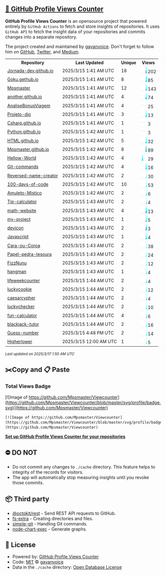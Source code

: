 ## [🚀 GitHub Profile Views Counter](https://github.com/gayanvoice/github-profile-views-counter)
**GitHub Profile Views Counter** is an opensource project that powered entirely by  `GitHub Actions` to fetch and store insights of repositories.
It uses `GitHub API` to fetch the insight data of your repositories and commits changes into a separate repository.

The project created and maintained by [gayanvoice](https://github.com/gayanvoice). Don't forget to follow him on [GitHub](https://github.com/gayanvoice), [Twitter](https://twitter.com/gayanvoice), and [Medium](https://gayanvoice.medium.com/).

<table>
	<tr>
		<th>
			Repository
		</th>
		<th>
			Last Updated
		</th>
		<th>
			Unique
		</th>
		<th>
			Views
		</th>
	</tr>
	<tr>
		<td>
			<a href="https://github.com/Mpsmaster/Viewcounter/tree/master/readme/488105366/year.md">
				Jornada-dev.github.io
			</a>
		</td>
		<td>
			2025/3/15 1:41 AM UTC
		</td>
		<td>
			18
		</td>
		<td>
			<img alt="Response time graph" src="https://github.com/Mpsmaster/Viewcounter/raw/master/graph/488105366/small/year.png" height="20"> 202
		</td>
	</tr>
	<tr>
		<td>
			<a href="https://github.com/Mpsmaster/Viewcounter/tree/master/readme/491348277/year.md">
				Goku.gethub.io
			</a>
		</td>
		<td>
			2025/3/15 1:41 AM UTC
		</td>
		<td>
			8
		</td>
		<td>
			<img alt="Response time graph" src="https://github.com/Mpsmaster/Viewcounter/raw/master/graph/491348277/small/year.png" height="20"> 85
		</td>
	</tr>
	<tr>
		<td>
			<a href="https://github.com/Mpsmaster/Viewcounter/tree/master/readme/488047529/year.md">
				Mpsmaster
			</a>
		</td>
		<td>
			2025/3/15 1:41 AM UTC
		</td>
		<td>
			12
		</td>
		<td>
			<img alt="Response time graph" src="https://github.com/Mpsmaster/Viewcounter/raw/master/graph/488047529/small/year.png" height="20"> 143
		</td>
	</tr>
	<tr>
		<td>
			<a href="https://github.com/Mpsmaster/Viewcounter/tree/master/readme/491328736/year.md">
				another.github.io
			</a>
		</td>
		<td>
			2025/3/15 1:41 AM UTC
		</td>
		<td>
			4
		</td>
		<td>
			<img alt="Response time graph" src="https://github.com/Mpsmaster/Viewcounter/raw/master/graph/491328736/small/year.png" height="20"> 74
		</td>
	</tr>
	<tr>
		<td>
			<a href="https://github.com/Mpsmaster/Viewcounter/tree/master/readme/490287175/year.md">
				AnaliseBonusViagem
			</a>
		</td>
		<td>
			2025/3/15 1:41 AM UTC
		</td>
		<td>
			4
		</td>
		<td>
			<img alt="Response time graph" src="https://github.com/Mpsmaster/Viewcounter/raw/master/graph/490287175/small/year.png" height="20"> 25
		</td>
	</tr>
	<tr>
		<td>
			<a href="https://github.com/Mpsmaster/Viewcounter/tree/master/readme/488782926/year.md">
				Projeto-dio
			</a>
		</td>
		<td>
			2025/3/15 1:41 AM UTC
		</td>
		<td>
			3
		</td>
		<td>
			<img alt="Response time graph" src="https://github.com/Mpsmaster/Viewcounter/raw/master/graph/488782926/small/year.png" height="20"> 13
		</td>
	</tr>
	<tr>
		<td>
			<a href="https://github.com/Mpsmaster/Viewcounter/tree/master/readme/488368017/year.md">
				Csharp.github.io
			</a>
		</td>
		<td>
			2025/3/15 1:41 AM UTC
		</td>
		<td>
			1
		</td>
		<td>
			<img alt="Response time graph" src="https://github.com/Mpsmaster/Viewcounter/raw/master/graph/488368017/small/year.png" height="20"> 3
		</td>
	</tr>
	<tr>
		<td>
			<a href="https://github.com/Mpsmaster/Viewcounter/tree/master/readme/488363582/year.md">
				Python.github.io
			</a>
		</td>
		<td>
			2025/3/15 1:42 AM UTC
		</td>
		<td>
			1
		</td>
		<td>
			<img alt="Response time graph" src="https://github.com/Mpsmaster/Viewcounter/raw/master/graph/488363582/small/year.png" height="20"> 3
		</td>
	</tr>
	<tr>
		<td>
			<a href="https://github.com/Mpsmaster/Viewcounter/tree/master/readme/488346472/year.md">
				HTML.github.io
			</a>
		</td>
		<td>
			2025/3/15 1:42 AM UTC
		</td>
		<td>
			5
		</td>
		<td>
			<img alt="Response time graph" src="https://github.com/Mpsmaster/Viewcounter/raw/master/graph/488346472/small/year.png" height="20"> 32
		</td>
	</tr>
	<tr>
		<td>
			<a href="https://github.com/Mpsmaster/Viewcounter/tree/master/readme/488062606/year.md">
				Mpsmaster.github.io
			</a>
		</td>
		<td>
			2025/3/15 1:42 AM UTC
		</td>
		<td>
			8
		</td>
		<td>
			<img alt="Response time graph" src="https://github.com/Mpsmaster/Viewcounter/raw/master/graph/488062606/small/year.png" height="20"> 89
		</td>
	</tr>
	<tr>
		<td>
			<a href="https://github.com/Mpsmaster/Viewcounter/tree/master/readme/488043347/year.md">
				Hellow-World
			</a>
		</td>
		<td>
			2025/3/15 1:42 AM UTC
		</td>
		<td>
			4
		</td>
		<td>
			<img alt="Response time graph" src="https://github.com/Mpsmaster/Viewcounter/raw/master/graph/488043347/small/year.png" height="20"> 29
		</td>
	</tr>
	<tr>
		<td>
			<a href="https://github.com/Mpsmaster/Viewcounter/tree/master/readme/509618486/year.md">
				Git-commands
			</a>
		</td>
		<td>
			2025/3/15 1:42 AM UTC
		</td>
		<td>
			4
		</td>
		<td>
			<img alt="Response time graph" src="https://github.com/Mpsmaster/Viewcounter/raw/master/graph/509618486/small/year.png" height="20"> 16
		</td>
	</tr>
	<tr>
		<td>
			<a href="https://github.com/Mpsmaster/Viewcounter/tree/master/readme/941327057/year.md">
				Reversed-name-creator
			</a>
		</td>
		<td>
			2025/3/15 1:42 AM UTC
		</td>
		<td>
			2
		</td>
		<td>
			<img alt="Response time graph" src="https://github.com/Mpsmaster/Viewcounter/raw/master/graph/941327057/small/year.png" height="20"> 30
		</td>
	</tr>
	<tr>
		<td>
			<a href="https://github.com/Mpsmaster/Viewcounter/tree/master/readme/941268769/year.md">
				100-days-of-code
			</a>
		</td>
		<td>
			2025/3/15 1:42 AM UTC
		</td>
		<td>
			10
		</td>
		<td>
			<img alt="Response time graph" src="https://github.com/Mpsmaster/Viewcounter/raw/master/graph/941268769/small/year.png" height="20"> 53
		</td>
	</tr>
	<tr>
		<td>
			<a href="https://github.com/Mpsmaster/Viewcounter/tree/master/readme/942780067/year.md">
				Amuleto-Mistico
			</a>
		</td>
		<td>
			2025/3/15 1:42 AM UTC
		</td>
		<td>
			2
		</td>
		<td>
			<img alt="Response time graph" src="https://github.com/Mpsmaster/Viewcounter/raw/master/graph/942780067/small/year.png" height="20"> 6
		</td>
	</tr>
	<tr>
		<td>
			<a href="https://github.com/Mpsmaster/Viewcounter/tree/master/readme/942297907/year.md">
				Tip-calculator
			</a>
		</td>
		<td>
			2025/3/15 1:43 AM UTC
		</td>
		<td>
			2
		</td>
		<td>
			<img alt="Response time graph" src="https://github.com/Mpsmaster/Viewcounter/raw/master/graph/942297907/small/year.png" height="20"> 4
		</td>
	</tr>
	<tr>
		<td>
			<a href="https://github.com/Mpsmaster/Viewcounter/tree/master/readme/940841011/year.md">
				math-website
			</a>
		</td>
		<td>
			2025/3/15 1:43 AM UTC
		</td>
		<td>
			4
		</td>
		<td>
			<img alt="Response time graph" src="https://github.com/Mpsmaster/Viewcounter/raw/master/graph/940841011/small/year.png" height="20"> 13
		</td>
	</tr>
	<tr>
		<td>
			<a href="https://github.com/Mpsmaster/Viewcounter/tree/master/readme/940813906/year.md">
				my-project
			</a>
		</td>
		<td>
			2025/3/15 1:43 AM UTC
		</td>
		<td>
			1
		</td>
		<td>
			<img alt="Response time graph" src="https://github.com/Mpsmaster/Viewcounter/raw/master/graph/940813906/small/year.png" height="20"> 5
		</td>
	</tr>
	<tr>
		<td>
			<a href="https://github.com/Mpsmaster/Viewcounter/tree/master/readme/543326891/year.md">
				devicon
			</a>
		</td>
		<td>
			2025/3/15 1:43 AM UTC
		</td>
		<td>
			2
		</td>
		<td>
			<img alt="Response time graph" src="https://github.com/Mpsmaster/Viewcounter/raw/master/graph/543326891/small/year.png" height="20"> 3
		</td>
	</tr>
	<tr>
		<td>
			<a href="https://github.com/Mpsmaster/Viewcounter/tree/master/readme/512284440/year.md">
				Javascript
			</a>
		</td>
		<td>
			2025/3/15 1:43 AM UTC
		</td>
		<td>
			1
		</td>
		<td>
			<img alt="Response time graph" src="https://github.com/Mpsmaster/Viewcounter/raw/master/graph/512284440/small/year.png" height="20"> 4
		</td>
	</tr>
	<tr>
		<td>
			<a href="https://github.com/Mpsmaster/Viewcounter/tree/master/readme/943329960/year.md">
				Cara-ou-Coroa
			</a>
		</td>
		<td>
			2025/3/15 1:43 AM UTC
		</td>
		<td>
			2
		</td>
		<td>
			<img alt="Response time graph" src="https://github.com/Mpsmaster/Viewcounter/raw/master/graph/943329960/small/year.png" height="20"> 38
		</td>
	</tr>
	<tr>
		<td>
			<a href="https://github.com/Mpsmaster/Viewcounter/tree/master/readme/943449579/year.md">
				Papel-pedra-tesoura
			</a>
		</td>
		<td>
			2025/3/15 1:43 AM UTC
		</td>
		<td>
			2
		</td>
		<td>
			<img alt="Response time graph" src="https://github.com/Mpsmaster/Viewcounter/raw/master/graph/943449579/small/year.png" height="20"> 24
		</td>
	</tr>
	<tr>
		<td>
			<a href="https://github.com/Mpsmaster/Viewcounter/tree/master/readme/943578308/year.md">
				FizzNunu
			</a>
		</td>
		<td>
			2025/3/15 1:43 AM UTC
		</td>
		<td>
			2
		</td>
		<td>
			<img alt="Response time graph" src="https://github.com/Mpsmaster/Viewcounter/raw/master/graph/943578308/small/year.png" height="20"> 12
		</td>
	</tr>
	<tr>
		<td>
			<a href="https://github.com/Mpsmaster/Viewcounter/tree/master/readme/944763624/year.md">
				hangman
			</a>
		</td>
		<td>
			2025/3/15 1:43 AM UTC
		</td>
		<td>
			1
		</td>
		<td>
			<img alt="Response time graph" src="https://github.com/Mpsmaster/Viewcounter/raw/master/graph/944763624/small/year.png" height="20"> 4
		</td>
	</tr>
	<tr>
		<td>
			<a href="https://github.com/Mpsmaster/Viewcounter/tree/master/readme/945246931/year.md">
				lifeweekcounter
			</a>
		</td>
		<td>
			2025/3/15 1:44 AM UTC
		</td>
		<td>
			2
		</td>
		<td>
			<img alt="Response time graph" src="https://github.com/Mpsmaster/Viewcounter/raw/master/graph/945246931/small/year.png" height="20"> 4
		</td>
	</tr>
	<tr>
		<td>
			<a href="https://github.com/Mpsmaster/Viewcounter/tree/master/readme/945539823/year.md">
				luckycookie
			</a>
		</td>
		<td>
			2025/3/15 1:44 AM UTC
		</td>
		<td>
			2
		</td>
		<td>
			<img alt="Response time graph" src="https://github.com/Mpsmaster/Viewcounter/raw/master/graph/945539823/small/year.png" height="20"> 12
		</td>
	</tr>
	<tr>
		<td>
			<a href="https://github.com/Mpsmaster/Viewcounter/tree/master/readme/945595837/year.md">
				caesarcypher
			</a>
		</td>
		<td>
			2025/3/15 1:44 AM UTC
		</td>
		<td>
			2
		</td>
		<td>
			<img alt="Response time graph" src="https://github.com/Mpsmaster/Viewcounter/raw/master/graph/945595837/small/year.png" height="20"> 4
		</td>
	</tr>
	<tr>
		<td>
			<a href="https://github.com/Mpsmaster/Viewcounter/tree/master/readme/946973453/year.md">
				luckychecker
			</a>
		</td>
		<td>
			2025/3/15 1:44 AM UTC
		</td>
		<td>
			2
		</td>
		<td>
			<img alt="Response time graph" src="https://github.com/Mpsmaster/Viewcounter/raw/master/graph/946973453/small/year.png" height="20"> 10
		</td>
	</tr>
	<tr>
		<td>
			<a href="https://github.com/Mpsmaster/Viewcounter/tree/master/readme/947495822/year.md">
				fun-calculator
			</a>
		</td>
		<td>
			2025/3/15 1:44 AM UTC
		</td>
		<td>
			4
		</td>
		<td>
			<img alt="Response time graph" src="https://github.com/Mpsmaster/Viewcounter/raw/master/graph/947495822/small/year.png" height="20"> 6
		</td>
	</tr>
	<tr>
		<td>
			<a href="https://github.com/Mpsmaster/Viewcounter/tree/master/readme/947939570/year.md">
				blackjack-tutor
			</a>
		</td>
		<td>
			2025/3/15 1:44 AM UTC
		</td>
		<td>
			2
		</td>
		<td>
			<img alt="Response time graph" src="https://github.com/Mpsmaster/Viewcounter/raw/master/graph/947939570/small/year.png" height="20"> 16
		</td>
	</tr>
	<tr>
		<td>
			<a href="https://github.com/Mpsmaster/Viewcounter/tree/master/readme/948571173/year.md">
				Guess-number
			</a>
		</td>
		<td>
			2025/3/15 4:48 PM UTC
		</td>
		<td>
			2
		</td>
		<td>
			<img alt="Response time graph" src="https://github.com/Mpsmaster/Viewcounter/raw/master/graph/948571173/small/year.png" height="20"> 14
		</td>
	</tr>
	<tr>
		<td>
			<a href="https://github.com/Mpsmaster/Viewcounter/tree/master/readme/949082746/year.md">
				Higherlower
			</a>
		</td>
		<td>
			2025/3/15 12:00 AM UTC
		</td>
		<td>
			1
		</td>
		<td>
			<img alt="Response time graph" src="https://github.com/Mpsmaster/Viewcounter/raw/master/graph/949082746/small/year.png" height="20"> 5
		</td>
	</tr>
</table>

<small><i>Last updated on 2025/3/17 1:50 AM UTC</i></small>

## ✂️Copy and 📋 Paste
### Total Views Badge
[![Image of https://github.com/Mpsmaster/Viewcounter](https://github.com/Mpsmaster/Viewcounter/blob/master/svg/profile/badge.svg)](https://github.com/Mpsmaster/Viewcounter)

```readme
[![Image of https://github.com/Mpsmaster/Viewcounter](https://github.com/Mpsmaster/Viewcounter/blob/master/svg/profile/badge.svg)](https://github.com/Mpsmaster/Viewcounter)
```
[**Set up GitHub Profile Views Counter for your repositories**](https://github.com/gayanvoice/github-profile-views-counter)
## ⛔ DO NOT
- Do not commit any changes to `./cache` directory. This feature helps to integrity of the records for visitors.
- The app will automatically stop measuring insights until you revoke those commits.
## 📦 Third party

- [@octokit/rest](https://www.npmjs.com/package/@octokit/rest) - Send REST API requests to GitHub.
- [fs-extra](https://www.npmjs.com/package/fs-extra) - Creating directories and files.
- [simple-git](https://www.npmjs.com/package/simple-git) - Handling Git commands.
- [node-chart-exec](https://www.npmjs.com/package/node-chart-exec) - Generate graphs.
## 📄 License
- Powered by: [GitHub Profile Views Counter](https://github.com/gayanvoice/github-profile-views-counter)
- Code: [MIT](./LICENSE) © [gayanvoice](https://github.com/gayanvoice)
- Data in the `./cache` directory: [Open Database License](https://opendatacommons.org/licenses/odbl/1-0/)